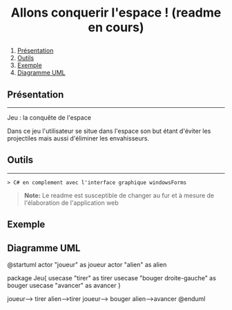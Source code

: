 # <p align="center">Allons conquerir l'espace ! (readme en cours)</p>

1. [Présentation](#présentation)
2. [Outils](#Outils)
3. [Exemple](#Exemple)
4. [Diagramme UML](#DiagrammeUML)

## Présentation
***
Jeu : la conquête de l'espace

Dans ce jeu l'utilisateur se situe dans l'espace son but étant d'éviter les projectiles mais aussi d'éliminer les envahisseurs.


## Outils
***
	> C# en complement avec l'interface graphique windowsForms

> **Note:** Le readme est susceptible de changer au fur et à mesure de l'élaboration de l'application web 


## Exemple 



## Diagramme UML

@startuml
actor "joueur" as joueur
actor "alien" as alien

package Jeu{
usecase "tirer" as tirer
usecase "bouger droite-gauche" as bouger
usecase "avancer" as avancer
}

joueur--> tirer
alien-->tirer
joueur--> bouger
alien-->avancer
@enduml

```
